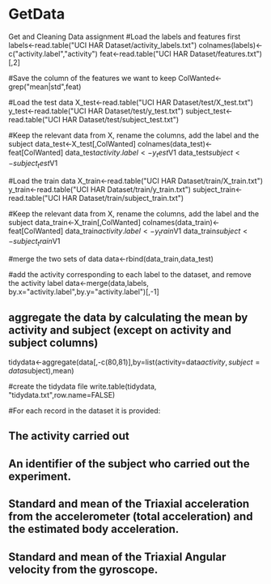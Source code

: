 # GetData
Get and Cleaning Data assignment
#Load the labels and features first
labels<-read.table("UCI HAR Dataset/activity_labels.txt")
colnames(labels)<-c("activity.label","activity")
feat<-read.table("UCI HAR Dataset/features.txt")[,2]

#Save the column of the features we want to keep
ColWanted<-grep("mean|std",feat)

#Load the test data
X_test<-read.table("UCI HAR Dataset/test/X_test.txt")
y_test<-read.table("UCI HAR Dataset/test/y_test.txt")
subject_test<-read.table("UCI HAR Dataset/test/subject_test.txt")

#Keep the relevant data from X, rename the columns, add the label and the subject
data_test<-X_test[,ColWanted]
colnames(data_test)<-feat[ColWanted]
data_test$activity.label<-y_test$V1
data_test$subject<-subject_test$V1

#Load the train data
X_train<-read.table("UCI HAR Dataset/train/X_train.txt")
y_train<-read.table("UCI HAR Dataset/train/y_train.txt")
subject_train<-read.table("UCI HAR Dataset/train/subject_train.txt")

#Keep the relevant data from X, rename the columns, add the label and the subject
data_train<-X_train[,ColWanted]
colnames(data_train)<-feat[ColWanted]
data_train$activity.label<-y_train$V1
data_train$subject<-subject_train$V1

#merge the two sets of data
data<-rbind(data_train,data_test)

#add the activity corresponding to each label to the dataset, and remove the activity label
data<-merge(data,labels, by.x="activity.label",by.y="activity.label")[,-1]

## aggregate the data by calculating the mean by activity and subject (except on activity and subject columns)
tidydata<-aggregate(data[,-c(80,81)],by=list(activity=data$activity,subject=data$subject),mean)

#create the tidydata file
write.table(tidydata, "tidydata.txt",row.name=FALSE)

#For each record in the dataset it is provided: 
## The activity carried out
## An identifier of the subject who carried out the experiment.
## Standard and mean of the Triaxial acceleration from the accelerometer (total acceleration) and the estimated body acceleration. 
## Standard and mean of the Triaxial Angular velocity from the gyroscope. 

